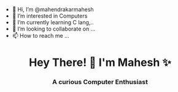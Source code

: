 - 👋 Hi, I’m @mahendrakarmahesh
- 👀 I’m interested in Computers 
- 🌱 I’m currently learning C lang,..
- 💞️ I’m looking to collaborate on ...
- 📫 How to reach me ...

<h1 align="center">Hey There! 👋 I'm Mahesh ✨</h1>
<h3 align="center">A curious Computer Enthusiast</h3>


<!---
mahendrakarmahesh/mahendrakarmahesh is a ✨ special ✨ repository because its `README.md` (this file) appears on your GitHub profile.
You can click the Preview link to take a look at your changes.
--->
